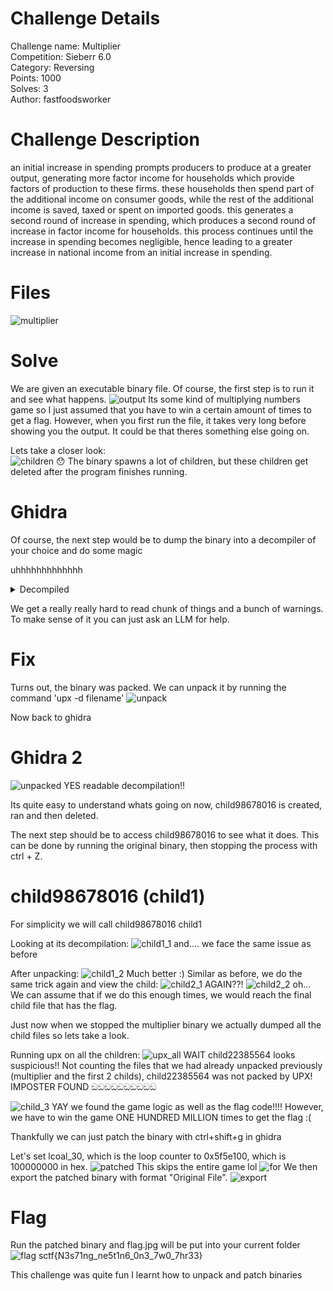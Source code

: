 # Challenge Details
Challenge name: Multiplier  
Competition: Sieberr 6.0  
Category: Reversing    
Points: 1000  
Solves: 3   
Author: fastfoodsworker  

# Challenge Description
an initial increase in spending prompts producers to produce at a greater output, generating more factor income for households which provide factors of production to these firms. these households then spend part of the additional income on consumer goods, while the rest of the additional income is saved, taxed or spent on imported goods. this generates a second round of increase in spending, which produces a second round of increase in factor income for households. this process continues until the increase in spending becomes negligible, hence leading to a greater increase in national income from an initial increase in spending.

# Files
![multiplier](./multiplier)

# Solve
We are given an executable binary file. Of course, the first step is to run it and see what happens.
![output](../../images/start.png)
Its some kind of multiplying numbers game so I just assumed that you have to win a certain amount of times to get a flag.
However, when you first run the file, it takes very long before showing you the output. It could be that theres something else going on.

Lets take a closer look:  
![children](../../images/children.png)
😯 
The binary spawns a lot of children, but these children get deleted after the program finishes running.

# Ghidra
Of course, the next step would be to dump the binary into a decompiler of your choice and do some magic

uhhhhhhhhhhhhh
<details>
<summary>Decompiled</summary>
/* WARNING: Instruction at (ram,0x010e3200) overlaps instruction at (ram,0x010e31ff)
    */
/* WARNING: Removing unreachable block (ram,0x010e318b) */
/* WARNING: Removing unreachable block (ram,0x010e3193) */
/* WARNING: Removing unreachable block (ram,0x010e318f) */
/* WARNING: Removing unreachable block (ram,0x010e31e9) */
/* WARNING: Heritage AFTER dead removal. Example location: s0xffffffffffffffc0 : 0x010e3289 */
/* WARNING: Restarted to delay deadcode elimination for space: stack */

void processEntry entry(undefined8 param_1)

{
  ulong *puVar1;
  uint uVar2;
  uint uVar3;
  undefined8 uVar4;
  int iVar5;
  uint uVar6;
  undefined8 uVar7;
  int extraout_EDX;
  ulong uVar8;
  code *pcVar9;
  code *extraout_RDX;
  code *extraout_RDX_00;
  code *extraout_RDX_01;
  code *extraout_RDX_02;
  code *extraout_RDX_03;
  code *extraout_RDX_04;
  long lVar10;
  long *plVar11;
  undefined1 *puVar12;
  undefined1 *puVar13;
  long *plVar14;
  byte bVar15;
  byte bVar16;
  byte bVar17;
  undefined1 auVar18 [16];
  long local_d40 [415];
  undefined8 uStack_48;
  undefined *puStack_38;
  undefined *puStack_30;
  undefined *puStack_28;
  undefined8 local_20;
  long local_18;
  undefined8 uStack_10;
  long local_8;
  
  plVar11 = (long *)&stack0x00000008;
  do {
    lVar10 = *plVar11;
    plVar14 = plVar11 + 1;
    plVar11 = plVar11 + 1;
  } while (lVar10 != 0);
  do {
    plVar11 = plVar14 + 1;
    lVar10 = *plVar14;
    plVar14 = plVar11;
  } while (lVar10 != 0);
  uVar8 = 0x1000;
  do {
    puVar1 = (ulong *)(plVar11 + 1);
    lVar10 = *plVar11;
    if ((int)lVar10 == 0) goto LAB_010e3170;
    plVar11 = plVar11 + 2;
  } while ((int)lVar10 != 6);
  uVar8 = *puVar1 & 0xffffffff;
LAB_010e3170:
  local_8 = -uVar8;
  syscall();
  uVar4 = 0x13f;
  puStack_28 = &DAT_00c75000;
  local_18 = 0xcf3;
  local_20 = 0xffffffffffffffff;
  puStack_30 = &DAT_0046df18;
  puStack_38 = &DAT_00c7522c;
  uVar7 = 0;
  pcVar9 = FUN_010e32c7;
  lVar10 = -1;
  bVar17 = 0;
  bVar15 = 0;
  puVar12 = &DAT_010e32ec;
  plVar11 = local_d40;
  uStack_10 = param_1;
  do {
    while ((*pcVar9)(), pcVar9 = extraout_RDX, (bool)bVar15) {
      *(undefined1 *)plVar11 = *puVar12;
      puVar12 = puVar12 + (ulong)bVar17 * -2 + 1;
      plVar11 = (long *)((long)plVar11 + (ulong)bVar17 * -2 + 1);
    }
    do {
      uVar3 = (*pcVar9)();
      bVar15 = CARRY4(uVar3,uVar3) || CARRY4(uVar3 * 2,(uint)bVar15);
      uVar3 = (*extraout_RDX_00)();
      uVar6 = (uint)uVar7;
      pcVar9 = extraout_RDX_01;
    } while (!(bool)bVar15);
    bVar15 = uVar3 < 3;
    puVar13 = puVar12;
    if (!(bool)bVar15) {
      puVar13 = puVar12 + (ulong)bVar17 * -2 + 1;
      bVar15 = false;
      uVar3 = CONCAT31((int3)uVar3 + -3,*puVar12) ^ 0xffffffff;
      if (uVar3 == 0) {
        if (puVar13 == &DAT_010e3cc8) {
          local_d40[0] = local_8;
          lVar10 = local_18 + -0x10;
          do {
            iVar5 = FUN_010e32a8();
          } while (extraout_EDX != iVar5);
          lVar10 = FUN_010e32a8(0,lVar10,5);
          uStack_48 = 3;
          syscall();
                    /* WARNING: Could not recover jumptable at 0x010e32a6. Too many branches */
                    /* WARNING: Treating indirect jump as call */
          (*(code *)(lVar10 + 8))(uVar4);
          return;
        }
        do {
                    /* WARNING: Do nothing block with infinite loop */
        } while( true );
      }
      lVar10 = (long)(int)uVar3;
    }
    (*extraout_RDX_01)();
    bVar16 = CARRY4(uVar6,uVar6) || CARRY4(uVar6 * 2,(uint)bVar15);
    iVar5 = uVar6 * 2 + (uint)bVar15;
    auVar18 = (*extraout_RDX_02)();
    pcVar9 = auVar18._8_8_;
    uVar3 = auVar18._0_4_;
    uVar6 = iVar5 * 2 + (uint)bVar16;
    if (uVar6 == 0) {
      uVar8 = auVar18._0_8_ & 0xffffffff;
      bVar15 = 0xfffffffd < uVar3;
      do {
        uVar6 = (uint)uVar8;
        (*pcVar9)();
        uVar3 = (uint)bVar15;
        bVar15 = CARRY4(uVar6,uVar6) || CARRY4(uVar6 * 2,uVar3);
        uVar8 = (ulong)(uVar6 * 2 + uVar3);
        uVar3 = (*extraout_RDX_03)();
        uVar6 = (uint)uVar8;
        pcVar9 = extraout_RDX_04;
      } while (!(bool)bVar15);
    }
    uVar2 = (uint)((uint)lVar10 < 0xfffff300);
    bVar15 = CARRY4(uVar6,uVar3) || CARRY4(uVar6 + uVar3,uVar2);
    puVar12 = (undefined1 *)((long)plVar11 + lVar10);
    for (uVar8 = (ulong)(uVar6 + uVar3 + uVar2); uVar8 != 0; uVar8 = uVar8 - 1) {
      *(undefined1 *)plVar11 = *puVar12;
      puVar12 = puVar12 + (ulong)bVar17 * -2 + 1;
      plVar11 = (long *)((long)plVar11 + (ulong)bVar17 * -2 + 1);
    }
    uVar7 = 0;
    puVar12 = puVar13;
  } while( true );
}

</details>

We get a really really hard to read chunk of things and a bunch of warnings.
To make sense of it you can just ask an LLM for help.

# Fix
Turns out, the binary was packed.
We can unpack it by running the command 'upx -d filename'
![unpack](../../images/unpack.png)

Now back to ghidra

# Ghidra 2
![unpacked](../../images/mult1.png)
YES readable decompilation!!

Its quite easy to understand whats going on now, child98678016 is created, ran and then deleted.

The next step should be to access child98678016 to see what it does.
This can be done by running the original binary, then stopping the process with ctrl + Z.

# child98678016 (child1)
For simplicity we will call child98678016 child1

Looking at its decompilation:
![child1_1](../../images/child1.png)
and.... we face the same issue as before

After unpacking:
![child1_2](../../images/child1_2.png)
Much better :)
Similar as before, we do the same trick again and view the child:
![child2_1](../../images/child2_1.png)
AGAIN??!
![child2_2](../../images/child2_2.png)
oh...
We can assume that if we do this enough times, we would reach the final child file that has the flag.

Just now when we stopped the multiplier binary we actually dumped all the child files so lets take a look.

Running upx on all the children:
![upx_all](../../images/upx_all.png)
WAIT
child22385564 looks suspicious!!
Not counting the files that we had already unpacked previously (multiplier and the first 2 childs), child22385564 was not packed by UPX! IMPOSTER FOUND ඞඞඞඞඞඞඞඞඞඞ

![child_3](../../images/child3.png)
YAY we found the game logic as well as the flag code!!!!
However, we have to win the game ONE HUNDRED MILLION times to get the flag :(

Thankfully we can just patch the binary with ctrl+shift+g in ghidra

Let's set lcoal_30, which is the loop counter to 0x5f5e100, which is 100000000 in hex.
![patched](../../images/patched.png)
This skips the entire game lol
![for](../../images/for.png)
We then export the patched binary with format "Original File".
![export](../../images/export.png)

# Flag
Run the patched binary and flag.jpg will be put into your current folder
![flag](../../images/flag.jpg)
sctf{N3s71ng_ne5t1n6_0n3_7w0_7hr33}

This challenge was quite fun I learnt how to unpack and patch binaries
